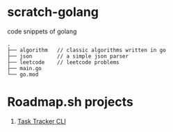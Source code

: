 # scratch-golang
code snippets of golang

```
.
├── algorithm   // classic algorithms written in go
├── json        // a simple json parser
├── leetcode    // leetcode problems
├── main.go     
└── go.mod

```

# Roadmap.sh projects
1. [Task Tracker CLI](https://github.com/HarveyTvT/scratch-golang/tree/master/roadmapsh/tasktracker)
